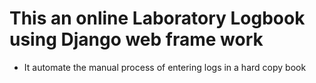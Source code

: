 # This an online Laboratory Logbook using Django web frame work
- It automate the manual process of entering logs in a hard copy book
